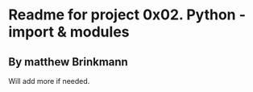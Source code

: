 # Readme for project 0x02. Python - import & modules
## By matthew Brinkmann

Will add more if needed.